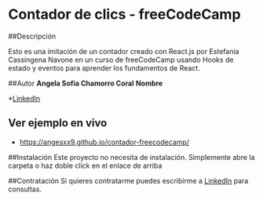# Contador de clics - freeCodeCamp

##Descripción

Esto es una imitación de un contador creado con React.js por Estefania Cassingena Navone en un curso de freeCodeCamp usando Hooks de estado y eventos para aprender los fundamentos de React.

##Autor
**Angela Sofia Chamorro Coral**
**Nombre**

*[LinkedIn](https://www.linkedin.com/in/angela-sofia-chamorro-coral-693968251/)

## Ver ejemplo en vivo
- https://angesxx9.github.io/contador-freecodecamp/

##Instalación
Este proyecto no necesita de instalación. Simplemente abre la carpeta o haz doble click en el enlace de arriba

##Contratación
Si quieres contratarme puedes escribirme a [LinkedIn](https://www.linkedin.com/in/angela-sofia-chamorro-coral-693968251/) para consultas.
